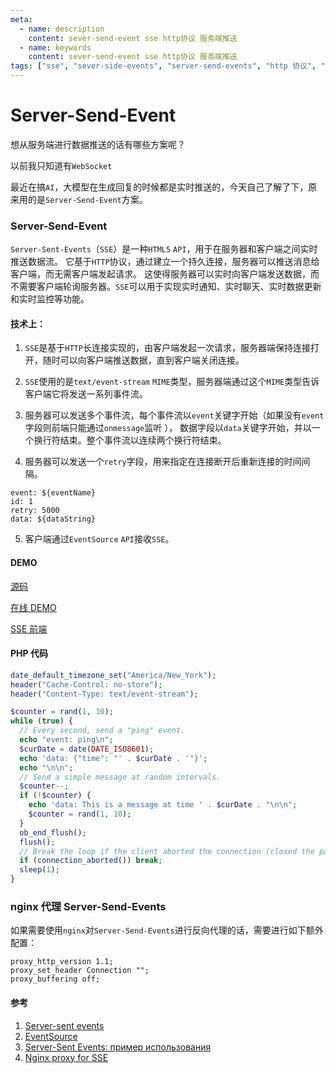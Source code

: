 ```yaml
---
meta:
  - name: description
    content: sever-send-event sse http协议 服务端推送
  - name: keywords
    content: sever-send-event sse http协议 服务端推送
tags: ["sse", "sever-side-events", "server-send-events", "http 协议", "服务端推送"]
---
```


# Server-Send-Event

想从服务端进行数据推送的话有哪些方案呢？

以前我只知道有`WebSocket`

<ImgView title="WebSocket" url="https://1.z.wiki/autoupload/20230706/1u0z.580X1302-image.png" />

最近在搞`AI`，大模型在生成回复的时候都是实时推送的，今天自己了解了下，原来用的是`Server-Send-Event`方案。

### Server-Send-Event

`Server-Sent-Events`（`SSE`）是一种`HTML5` `API`，用于在服务器和客户端之间实时推送数据流。
它基于`HTTP`协议，通过建立一个持久连接，服务器可以推送消息给客户端，而无需客户端发起请求。
这使得服务器可以实时向客户端发送数据，而不需要客户端轮询服务器。`SSE`可以用于实现实时通知、实时聊天、实时数据更新和实时监控等功能。

#### 技术上：

1. `SSE`是基于`HTTP`长连接实现的，由客户端发起一次请求，服务器端保持连接打开，随时可以向客户端推送数据，直到客户端关闭连接。

2. `SSE`使用的是`text/event-stream` `MIME`类型，服务器端通过这个`MIME`类型告诉客户端它将发送一系列事件流。

3. 服务器可以发送多个事件流，每个事件流以`event`关键字开始（如果没有`event`字段则前端只能通过`onmessage`监听 ），
数据字段以`data`关键字开始，并以一个换行符结束。整个事件流以连续两个换行符结束。

4. 服务器可以发送一个`retry`字段，用来指定在连接断开后重新连接的时间间隔。

```
event: ${eventName}
id: 1
retry: 5000
data: ${dataString}

```

5. 客户端通过`EventSource` `API`接收`SSE`。


#### DEMO

[源码](https://github.com/yihuaxiang/koa-sse)

[在线 DEMO](https://playground.z.wiki/sse)

[SSE 前端](https://z.wiki/jsbin/roqepikolu)

<WebFrame src="https://z.wiki/jsbin/roqepikolu" />


#### PHP 代码

```php
date_default_timezone_set("America/New_York");
header("Cache-Control: no-store");
header("Content-Type: text/event-stream");

$counter = rand(1, 10);
while (true) {
  // Every second, send a "ping" event.
  echo "event: ping\n";
  $curDate = date(DATE_ISO8601);
  echo 'data: {"time": "' . $curDate . '"}';
  echo "\n\n";
  // Send a simple message at random intervals.
  $counter--;
  if (!$counter) {
    echo 'data: This is a message at time ' . $curDate . "\n\n";
    $counter = rand(1, 10);
  }
  ob_end_flush();
  flush();
  // Break the loop if the client aborted the connection (closed the page)
  if (connection_aborted()) break;
  sleep(1);
}
```

### nginx 代理 Server-Send-Events

如果需要使用`nginx`对`Server-Send-Events`进行反向代理的话，需要进行如下额外配置：

```
proxy_http_version 1.1;
proxy_set_header Connection "";
proxy_buffering off;
```


#### 参考

1. [Server-sent events](https://developer.mozilla.org/zh-CN/docs/Web/API/Server-sent_events/Using_server-sent_events)
2. [EventSource](https://developer.mozilla.org/zh-CN/docs/Web/API/EventSource)
3. [Server-Sent Events: пример использования](https://habr.com/ru/articles/519982/)
4. [Nginx proxy for SSE](https://serverfault.com/questions/801628/for-server-sent-events-sse-what-nginx-proxy-configuration-is-appropriate)

